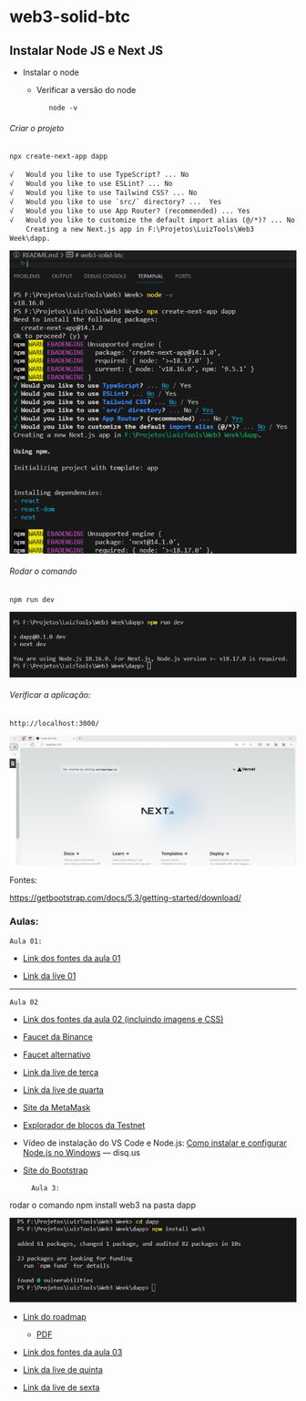 # web3-solid-btc


## Instalar Node JS e Next JS

* Instalar o node  
   * Verificar a versão do node

            node -v

###### Criar o projeto 
    npx create-next-app dapp

    √   Would you like to use TypeScript? ... No 
    √   Would you like to use ESLint? ... No 
    √   Would you like to use Tailwind CSS? ... No 
    √   Would you like to use `src/` directory? ...  Yes
    √   Would you like to use App Router? (recommended) ... Yes
    √   Would you like to customize the default import alias (@/*)? ... No 
        Creating a new Next.js app in F:\Projetos\LuizTools\Web3 Week\dapp.

![Alt text](image.png)

###### Rodar o comando 
    npm run dev

![Alt text](image-2.png)

###### Verificar a aplicação: 
    http://localhost:3000/

![Alt text](image-3.png)


Fontes:

https://getbootstrap.com/docs/5.3/getting-started/download/

### Aulas:
    Aula 01: 
    
- [Link dos fontes da aula 01](https://github.com/luiztools-cursos/web3-week-3)

- [Link da live 01](https://www.youtube.com/watch?v=vhXO9Pw2LGE)

--------------

    Aula 02

- [Link dos fontes da aula 02 (incluindo imagens e CSS)](https://github.com/luiztools-cursos/web3-week-3)

- [Faucet da Binance](https://www.bnbchain.org/en/testnet-faucet)

- [Faucet alternativo](https://faucet.quicknode.com/binance-smart-chain/bnb-testnet)

- [Link da live de terça](https://www.youtube.com/watch?v=gZM6NksErkU)

- [Link da live de quarta](https://youtube.com/live/r1G-SGdWnoc?feature=share)

- [Site da MetaMask](https://metamask.io/)

- [Explorador de blocos da Testnet](https://testnet.bscscan.com/)

- Vídeo de instalação do VS Code e Node.js: [Como instalar e configurar Node.js no Windows](https://www.youtube.com/watch?v=iJ-BUhcZOSY) — disq.us

- [Site do Bootstrap](https://getbootstrap.com/)



        Aula 3:

rodar o comando npm install web3 na pasta dapp

![alt text](image-4.png)


- [Link do roadmap](https://www.luiztools.com.br/post/materiais/roadmap-de-estudos-web3-blockchain/)
    - [PDF](https://drive.google.com/file/d/1ZGUcCEOGkEH1pCODKP638cEcbn2edPzY/view)

- [Link dos fontes da aula 03](https://github.com/luiztools-cursos/web3-week-3)

- [Link da live de quinta](https://www.youtube.com/watch?v=pW5_ZPXatDs)

- [Link da live de sexta](https://www.youtube.com/live/D-fUXuSn5Pk)